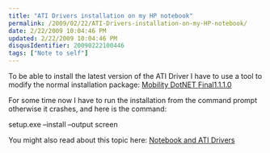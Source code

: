 ```yaml
---
title: "ATI Drivers installation on my HP notebook"
permalink: /2009/02/22/ATI-Drivers-installation-on-my-HP-notebook/
date: 2/22/2009 10:04:46 PM
updated: 2/22/2009 10:04:46 PM
disqusIdentifier: 20090222100446
tags: ["Note to self"]
---
```

To be able to install the latest version of the ATI Driver I have to use a tool to modify the normal installation package: [Mobility DotNET Final1.1.1.0](http://www.driverheaven.net/modtool.php)

For some time now I have to run the installation from the command prompt otherwise it crashes, and here is the command: 
<!-- more -->

setup.exe –install –output screen

You might also read about this topic here: [Notebook and ATI Drivers](http://weblogs.asp.net/lkempe/archive/2006/11/05/Notebook-and-ATI-Drivers.aspx)
